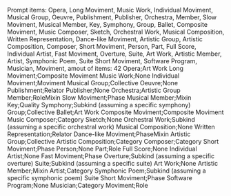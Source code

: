 Prompt items: 
Opera, Long Moviment, Music Work, Individual Moviment, Musical Group, Oeuvre, Publishment, Publisher, Orchestra, Member, Slow Moviment, Musical Member, Key, Symphony, Group, Ballet, Composite Moviment, Music Composer, Sketch, Orchestral Work, Musical Composition, Written Representation, Dance-like Moviment, Artistic Group, Artistic Composition, Composer, Short Moviment, Person, Part, Full Score, Individual Artist, Fast Moviment, Overture, Suite, Art Work, Artistic Member, Artist, Symphonic Poem, Suite Short Moviment, Software Program, Musician, Moviment, 
amout of items: 42
 Opera;Art Work
Long Moviment;Composite Moviment
Music Work;None
Individual Moviment;Moviment
Musical Group;Collective
Oeuvre;None
Publishment;Relator
Publisher;None
Orchestra;Artistic Group
Member;RoleMixin
Slow Moviment;Phase
Musical Member;Mixin
Key;Quality
Symphony;Subkind (assuming a specific symphony)
Group;Collective
Ballet;Art Work
Composite Moviment;Composite Moviment
Music Composer;Category
Sketch;None
Orchestral Work;Subkind (assuming a specific orchestral work)
Musical Composition;None
Written Representation;Relator
Dance-like Moviment;PhaseMixin
Artistic Group;Collective
Artistic Composition;Category
Composer;Category
Short Moviment;Phase
Person;None
Part;Role
Full Score;None
Individual Artist;None
Fast Moviment;Phase
Overture;Subkind (assuming a specific overture)
Suite;Subkind (assuming a specific suite)
Art Work;None
Artistic Member;Mixin
Artist;Category
Symphonic Poem;Subkind (assuming a specific symphonic poem)
Suite Short Moviment;Phase
Software Program;None
Musician;Category
Moviment;Role
